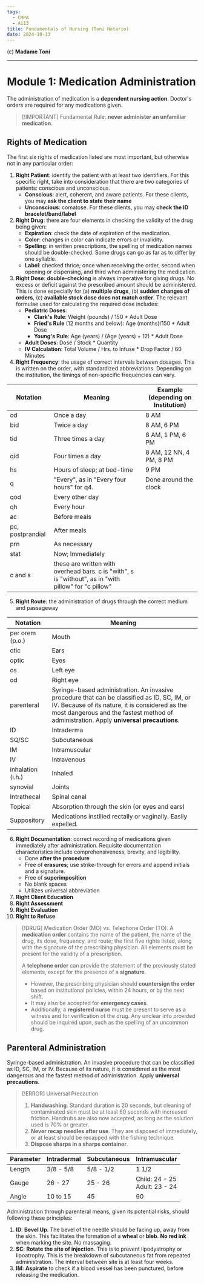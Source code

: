 ```yaml
---
tags:
  - CMPA
  - A113
title: Fundamentals of Nursing (Toni Notario)
date: 2024-10-13
---
```

(c) **Madame Toni**
___
# Module 1: Medication Administration
The administration of medication is a **dependent nursing action**. Doctor's orders are required for any medications given.
>[!IMPORTANT] Fundamental Rule: **never administer an unfamiliar medication**.

## Rights of Medication
The first six rights of medication listed are most important, but otherwise not in any particular order:
1. **Right Patient**: identify the patient with at least two identifiers. For this specific right, take into consideration that there are two categories of patients: conscious and unconscious.
	- **Conscious**: alert, coherent, and aware patients. For these clients, you may **ask the client to state their name**
	- **Unconscious**: comatose. For these clients, you may **check the ID bracelet/band/label**
2. **Right Drug**: there are four elements in checking the validity of the drug being given:
	- **Expiration**: check the date of expiration of the medication.
	- **Color**: changes in color can indicate errors or invalidity.
	- **Spelling**: in written prescriptions, the spelling of medication names should be double-checked. Some drugs can go as far as to differ by one syllable.
	- **Label**: checked thrice; once when receiving the order, second when opening or dispensing, and third when administering the medication.
3. **Right Dose**: **double-checking** is always imperative for giving drugs. No excess or deficit against the prescribed amount should be administered. This is done especially for (a) **multiple drugs**, (b) **sudden changes of orders**, (c) **available stock dose does not match order**. The relevant formulae used for calculating the required dose includes:
	- **Pediatric Doses**:
		- **Clark's Rule**: Weight (pounds) / 150 \* Adult Dose
		- **Fried's Rule** (12 months and below): Age (months)/150 \* Adult Dose
		- **Young's Rule**: Age (years) / (Age (years) + 12) \* Adult Dose
	- **Adult Doses**: Dose / Stock \* Quantity
	- **IV Calculation**: Total Volume / Hrs. to Infuse * Drop Factor / 60 Minutes
4. **Right Frequency**: the usage of correct intervals between dosages. This is written on the order, with standardized abbreviations. Depending on the institution, the timings of non-specific frequencies can vary.

| Notation         | Meaning                                                                                               | Example (depending on Institution) |
| ---------------- | ----------------------------------------------------------------------------------------------------- | ---------------------------------- |
| od               | Once a day                                                                                            | 8 AM                               |
| bid              | Twice a day                                                                                           | 8 AM, 6 PM                         |
| tid              | Three times a day                                                                                     | 8 AM, 1 PM, 6 PM                   |
| qid              | Four times a day                                                                                      | 8 AM, 12 NN, 4 PM, 8 PM            |
| hs               | Hours of sleep; at bed-time                                                                           | 9 PM                               |
| q                | "Every", as in "Every four hours" for q4.                                                             | Done around the clock              |
| qod              | Every other day                                                                                       |                                    |
| qh               | Every hour                                                                                            |                                    |
| ac               | Before meals                                                                                          |                                    |
| pc, postprandial | After meals                                                                                           |                                    |
| prn              | As necessary                                                                                          |                                    |
| stat             | Now; Immediately                                                                                      |                                    |
| c and s          | these are written with overhead bars. c is "with", s is "without", as in "with pillow" for "c pillow" |                                    |
5. **Right Route**: the administration of drugs through the correct medium and passageway

| Notation          | Meaning                                                                                                                                                                                                                                   |
| ----------------- | ----------------------------------------------------------------------------------------------------------------------------------------------------------------------------------------------------------------------------------------- |
| per orem (p.o.)   | Mouth                                                                                                                                                                                                                                     |
| otic              | Ears                                                                                                                                                                                                                                      |
| optic             | Eyes                                                                                                                                                                                                                                      |
| os                | Left eye                                                                                                                                                                                                                                  |
| od                | Right eye                                                                                                                                                                                                                                 |
| parenteral        | Syringe-based administration. An invasive procedure that can be classified as ID, SC, IM, or IV. Because of its nature, it is considered as the most dangerous and the fastest method of administration. Apply **universal precautions**. |
| ID                | Intraderma                                                                                                                                                                                                                                |
| SQ/SC             | Subcutaneous                                                                                                                                                                                                                              |
| IM                | Intramuscular                                                                                                                                                                                                                             |
| IV                | Intravenous                                                                                                                                                                                                                               |
| inhalation (i.h.) | Inhaled                                                                                                                                                                                                                                   |
| synovial          | Joints                                                                                                                                                                                                                                    |
| Intrathecal       | Spinal canal                                                                                                                                                                                                                              |
| Topical           | Absorption through the skin (or eyes and ears)                                                                                                                                                                                            |
| Suppository       | Medications instilled rectally or vaginally. Easily expelled.                                                                                                                                                                             |
6. **Right Documentation**: correct recording of medications given immediately after administration. Requisite documentation characteristics include comprehensiveness, brevity, and legibility.
	- Done **after the procedure**
	- Free of **erasures**; use strike-through for errors and append initials and a signature.
	- Free of **superimposition**
	- No blank spaces
	- Utilizes universal abbreviation
7. **Right Client Education**
8. **Right Assessment**
9. **Right Evaluation**
10. **Right to Refuse**

>[!DRUG] Medication Order (MO) vs. Telephone Order (TO).
>A **medication order** contains the name of the patient, the name of the drug, its dose, frequency, and route; the first five rights listed, along with the signature of the prescribing physician. All elements must be present for the validity of a prescription.
>
>A **telephone order** can provide the statement of the previously stated elements, except for the presence of a **signature**.
>- However, the prescribing physician should **countersign the order** based on institutional policies, within 24 hours, or by the next shift.
>- It may also be accepted for **emergency cases**.
>- Additionally, a **registered nurse** must be present to serve as a witness and for verification of the drug. Any unclear info provided should be inquired upon, such as the spelling of an uncommon drug.


## Parenteral Administration
Syringe-based administration. An invasive procedure that can be classified as ID, SC, IM, or IV. Because of its nature, it is considered as the most dangerous and the fastest method of administration. Apply **universal precautions**.
>[!ERROR] Universal Precaution
>1. **Handwashing**. Standard duration is 20 seconds, but cleaning of contaminated skin must be at least 60 seconds with increased friction. Handrubs are also now accepted, as long as the solution used is 70% or greater.
>2. **Never recap needles after use**. They are disposed of immediately, or at least should be recapped with the fishing technique.
>3. **Dispose sharps in a sharps container**.

| Parameter | Intradermal | Subcutaneous | Intramuscular                    |
| --------- | ----------- | ------------ | -------------------------------- |
| Length    | 3/8 - 5/8   | 5/8 - 1/2    | 1 1/2                            |
| Gauge     | 26 - 27     | 25 - 26      | Child: 24 - 25<br>Adult: 23 - 24 |
| Angle     | 10 to 15    | 45           | 90                               |

Administration through parenteral means, given its potential risks, should following these principles:
1. **ID**: **Bevel Up**. The bevel of the needle should be facing up, away from the skin. This facilitates the formation of a **wheal** or **bleb**. **No red ink** when marking the site. No massaging.
4. **SC**: **Rotate the site of injection**. This is to prevent lipodystrophy or lipoatrophy. This is the breakdown of subcutaneous fat from repeated administration. The interval between site is at least four weeks.
5. **IM**: **Aspirate** to check if a blood vessel has been punctured, before releasing the medication.